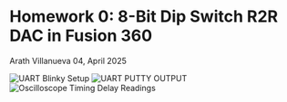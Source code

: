 # Homework 0: 8-Bit Dip Switch R2R DAC in Fusion 360
Arath Villanueva
04, April 2025

![UART Blinky Setup](https://github.com/user-attachments/assets/5756692a-edd9-4df2-a656-6cd99aa9bf29)
![UART PUTTY OUTPUT](https://github.com/user-attachments/assets/867ca618-48c3-4aea-8ab0-43dadd8e6143)
![Oscilloscope Timing Delay Readings](https://github.com/user-attachments/assets/f6652766-363d-4a33-a3d5-2bbebe2d2908)
